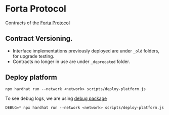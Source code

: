 # Forta Protocol

Contracts of the [Forta Protocol](https://forta.org/)

## Contract Versioning.

- Interface implementations previously deployed are under `_old` folders, for upgrade testing.
- Contracts no longer in use are under `_deprecated` folder.


## Deploy platform
`npx hardhat run --network <network> scripts/deploy-platform.js`

To see debug logs, we are using [debug package](https://www.npmjs.com/package/debug)

`DEBUG=* npx hardhat run --network <network> scripts/deploy-platform.js`